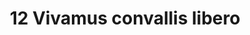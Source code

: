 ---
title: 12 Vivamus convallis libero
image: 26.jpg
thumbnail: 26.jpg
caption: 12 Sed velit lacus, laoreet at venenatis convallis in lorem tincidunt.
---